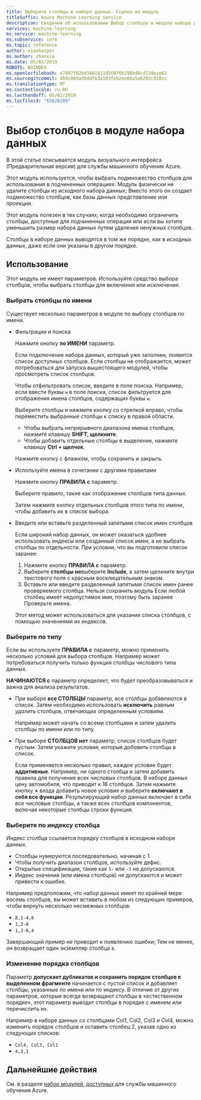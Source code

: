 ```yaml
---
title: Выберите столбцы в наборе данных. Ссылка на модуль
titleSuffix: Azure Machine Learning service
description: Сведения об использовании Выбор столбцов в модуле набора данных в службе машинного обучения Azure, чтобы выбрать подмножество столбцов для использования в подчиненных операциях.
services: machine-learning
ms.service: machine-learning
ms.subservice: core
ms.topic: reference
author: xiaoharper
ms.author: zhanxia
ms.date: 05/02/2019
ROBOTS: NOINDEX
ms.openlocfilehash: e7407f62bd3401411d56076b298bd8cd134ece62
ms.sourcegitcommit: 4b9c06dad94dfb3a103feb2ee0da5a6202c910cc
ms.translationtype: MT
ms.contentlocale: ru-RU
ms.lasthandoff: 05/02/2019
ms.locfileid: "65028100"
---
```

# <a name="select-columns-in-dataset-module"></a>Выбор столбцов в модуле набора данных

В этой статье описывается модуль визуального интерфейса (Предварительная версия) для службы машинного обучения Azure.

Этот модуль используется, чтобы выбрать подмножество столбцов для использования в подчиненных операциях. Модуль физически не удалите столбцы из исходного набора данных; Вместо этого он создает подмножество столбцов, как базы данных *представление* или *проекции*.

Этот модуль полезен в тех случаях, когда необходимо ограничить столбцы, доступные для подчиненных операции или если вы хотите уменьшить размер набора данных путем удаления ненужных столбцов.

Столбцы в наборе данных выводятся в том же порядке, как в исходных данных, даже если они указаны в другом порядке.

## <a name="how-to-use"></a>Использование

Этот модуль не имеет параметров. Используйте средство выбора столбцов, чтобы выбрать столбцы для включения или исключения.

### <a name="choose-columns-by-name"></a>Выбрать столбцы по имени

Существует несколько параметров в модуле по выбору столбцов по имени. 

+ Фильтрации и поиска

    Нажмите кнопку **по ИМЕНИ** параметр.

    Если подключение набора данных, который уже заполнен, появится список доступных столбцов. Если столбцы не отображается, может потребоваться для запуска вышестоящего модулей, чтобы просмотреть список столбцов.

    Чтобы отфильтровать список, введите в поле поиска. Например, если ввести буквы `w` в поле поиска, список фильтруется для отображения имена столбцов, содержащих буквы `w`.

    Выберите столбцы и нажмите кнопку со стрелкой вправо, чтобы переместить выбранные столбцы к списку в правой области.

    + Чтобы выбрать непрерывного диапазона имена столбцов, нажмите клавишу **SHIFT, щелкните**.
    + Чтобы добавить отдельные столбцы в выделение, нажмите клавишу **Ctrl + щелчок**.

    Нажмите кнопку с флажком, чтобы сохранить и закрыть.

+ Используйте имена в сочетании с другими правилами

    Нажмите кнопку **ПРАВИЛА с** параметр.
    
    Выберите правило, такие как отображение столбцов типа данных.

    Затем нажмите кнопку отдельных столбцов этого типа по имени, чтобы добавить их в список выбора.

+ Введите или вставьте разделенный запятыми список имен столбцов

    Если широкий набор данных, он может оказаться удобнее использовать индексы или созданный список имен, а не выбрать столбцы по отдельности. При условии, что вы подготовили список заранее:

    1. Нажмите кнопку **ПРАВИЛА с** параметр. 
    2. Выберите **столбцы не**выберите **Include**, а затем щелкните внутри текстового поля с красным восклицательным знаком. 
    3. Вставьте или введите разделенный запятыми список имен ранее проверяемого столбца. Нельзя сохранить модуль Если любой столбец имеет недопустимое имя, поэтому быть заранее Проверьте имена.
    
    Этот метод может использоваться для указания списка столбцов, с помощью значениями их индексов. 

### <a name="choose-by-type"></a>Выберите по типу

Если вы используете **ПРАВИЛА с** параметр, можно применить несколько условий для выбора столбцов. Например может потребоваться получить только функция столбцы числового типа данных.

**НАЧИНАЮТСЯ с** параметр определяет, что будет преобразовываться и важна для анализа результатов. 

+ При выборе **все СТОЛБЦЫ** параметр, все столбцы добавляются в список. Затем необходимо использовать **исключить** равным *удалить* столбцов, отвечающих определенным условиям. 

    Например может начать со всеми столбцами и затем удалить столбцы по имени или по типу.

+ При выборе **СТОЛБЦОВ нет** параметр, список столбцов будет пустым. Затем укажите условия, которые *добавить* столбцы в список. 

    Если применяется несколько правил, каждое условие будет **аддитивные**. Например, ни одного столбца и затем добавить правила для получения всех числовых столбцов. В наборе данных цену автомобиля, что приводит к 16 столбцов. Затем нажмите кнопку **+** входа добавить новое условие и выберите **включают в себя все функции**. Результирующий набор данных включает в себя все числовые столбцы, а также всех столбцов компонентов, включая некоторые столбцы строки функция.

### <a name="choose-by-column-index"></a>Выберите по индексу столбца

Индекс столбца ссылается порядку столбцов в исходном наборе данных.

+ Столбцы нумеруются последовательно, начиная с 1.  
+ Чтобы получить диапазон столбцов, используйте дефис. 
+ Открытые спецификации, такие как `1-` или `-3` не допускаются.
+ Индекс значения (или имена столбцов) не допускаются и может привести к ошибке.

Например предположим, что набор данных имеет по крайней мере восемь столбцов, вы может вставить в любом из следующих примеров, чтобы вернуть несколько несмежных столбцов: 

+ `8,1-4,6`
+ `1,3-8`
+ `1,3-6,4` 

Завершающий пример не приводит к появлению ошибки; Тем не менее, он возвращает один экземпляр столбца `4`.



### <a name="change-order-of-columns"></a>Изменение порядка столбцов

Параметр **допускает дубликатов и сохранить порядок столбцов в выделенном фрагменте** начинается с пустой список и добавляет столбцы, указанные по имени или по индексу. В отличие от других параметров, которые всегда возвращают столбцы в «естественном порядке», этот параметр выводит столбцы в порядке с именем или перечислить их. 

Например в наборе данных со столбцами Col1, Col2, Col3 и Col4, можно изменить порядок столбцов и оставить столбец 2, указав одно из следующих списков:

+ `Col4, Col3, Col1`
+ `4,3,1`


## <a name="next-steps"></a>Дальнейшие действия

См. в разделе [набор модулей, доступных](module-reference.md) для службы машинного обучения Azure. 